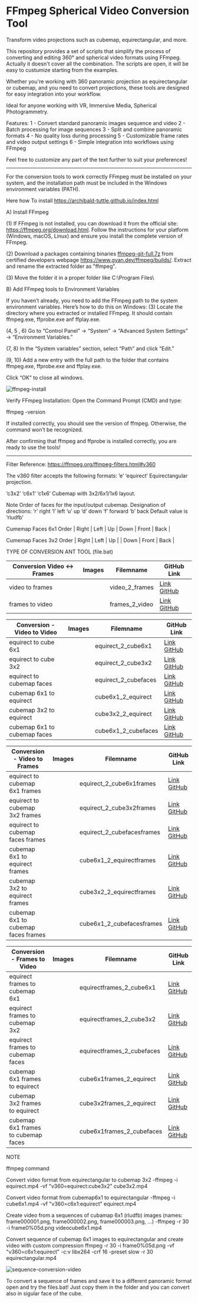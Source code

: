 # FFmpeg Spherical Video Conversion Tool

Transform video projections such as cubemap, equirectangular, and more.

This repository provides a set of scripts that simplify the process of converting and editing 360° and spherical video formats using FFmpeg. Actually it doesn't cover all the combination. The scripts are open, it will be easy to custumize starting from the examples.

Whether you're working with 360 panoramic projection as equirectangular or cubemap, and you need to convert projections, these tools are designed for easy integration into your workflow. 

Ideal for anyone working with VR, Immersive Media, Spherical Photogrammetry.

Features:
1 - Convert standard panoramic images sequence and video 
2 - Batch processing for image sequences
3 - Split and combine panoramic formats
4 - No quality loss during processing
5 - Customizable frame rates and video output settings
6 - Simple integration into workflows using FFmpeg

Feel free to customize any part of the text further to suit your preferences!

--------------------------------------------------
For the conversion tools to work correctly FFmpeg must be installed on your system, and the installation path must be included in the Windows environment variables (PATH).

Here how To install
https://archibald-tuttle.github.io/index.html

A) Install FFmpeg

  (1) If FFmpeg is not installed, you can download it from the official site: https://ffmpeg.org/download.html.
  Follow the instructions for your platform (Windows, macOS, Linux) and ensure you install the complete version of FFmpeg.

  (2) Download a packages containing binaries [ffmpeg-git-full.7z](https://www.gyan.dev/ffmpeg/builds/ffmpeg-git-full.7z) from certified developers webpage https://www.gyan.dev/ffmpeg/builds/. Extract and rename the extracted folder as "ffmpeg".

  (3) Move the folder it in a proper folder like C:\Program Files\

B) Add FFmpeg tools to Environment Variables

  If you haven’t already, you need to add the FFmpeg path to the system environment variables. 
  Here’s how to do this on Windows:
  (3) Locate the directory where you extracted or installed FFmpeg. It should contain ffmpeg.exe, ffprobe.exe anf ffplay.exe.

  (4, 5 , 6) Go to “Control Panel” → “System” → “Advanced System Settings” → “Environment Variables.”

  (7, 8) In the “System variables” section, select “Path” and click “Edit.”

  (9, 10) Add a new entry with the full path to the folder that contains ffmpeg.exe, ffprobe.exe and ffplay.exe.

Click “OK” to close all windows.


![ffmpeg-install](https://github.com/user-attachments/assets/fcd3eb28-bdb0-405d-9aa4-0275dc3fb603)

Verify FFmpeg Installation:
Open the Command Prompt (CMD) and type:

ffmpeg -version

If installed correctly, you should see the version of ffmpeg. 
Otherwise, the command won’t be recognized.

After confirming that ffmpeg and ffprobe is installed correctly, you are ready to use the tools!

--------------------------------------------------

Filter Reference:
https://ffmpeg.org/ffmpeg-filters.html#v360

The v360 filter accepts the following formats:
‘e’
‘equirect’
Equirectangular projection.

‘c3x2’
‘c6x1’
‘c1x6’
Cubemap with 3x2/6x1/1x6 layout.

Note
Order of faces for the input/output cubemap. 
Designation of directions:
‘r’ right
‘l’ left
‘u’ up
‘d’ down
‘f’ forward
‘b’ back
Default value is ‘rludfb’

Cumemap Faces 6x1 Order
| Right | Left | Up | Down | Front | Back |

Cumemap Faces 3x2 Order
| Right | Left  | Up   |
| Down  | Front | Back |


TYPE OF CONVERSION ANT TOOL (file.bat)


| Conversion Video <-> Frames         | Images                   | Filemname            | GitHub Link                                |
|-------------------------------------|--------------------------|----------------------|--------------------------------------------|
| video to frames                     |                          | video_2_frames       | [Link GitHub](https://github.com/esempio1) |
| frames to video                     |                          | frames_2_video       | [Link GitHub](https://github.com/esempio1) |

| Conversion - Video to Video         | Images                   | Filemname            | GitHub Link                                |
|-------------------------------------|--------------------------|----------------------|--------------------------------------------|
| equirect to cube 6x1                |                          | equirect_2_cube6x1   | [Link GitHub](https://github.com/esempio1) |
| equirect to cube 3x2                |                          | equirect_2_cube3x2   | [Link GitHub](https://github.com/esempio2) |
| equirect to cubemap faces           |                          | equirect_2_cubefaces | [Link GitHub](https://github.com/esempio2) |
| cubemap 6x1 to equirect             |                          | cube6x1_2_equirect   | [Link GitHub](https://github.com/esempio3) |
| cubemap 3x2 to equirect             |                          | cube3x2_2_equirect   | [Link GitHub](https://github.com/esempio4) |
| cubemap 6x1 to cubemap faces        |                          | cube6x1_2_cubefaces  | [Link GitHub](https://github.com/esempio2) |

| Conversion - Video to Frames        | Images                   | Filemname                  | GitHub Link                                |
|-------------------------------------|--------------------------|----------------------------|--------------------------------------------|
| equirect to cubemap 6x1 frames      |                          | equirect_2_cube6x1frames   | [Link GitHub](https://github.com/esempio1) |
| equirect to cubemap 3x2 frames      |                          | equirect_2_cube3x2frames   | [Link GitHub](https://github.com/esempio2) |
| equirect to cubemap faces frames    |                          | equirect_2_cubefacesframes | [Link GitHub](https://github.com/esempio2) |
| cubemap 6x1 to equirect frames      |                          | cube6x1_2_equirectframes   | [Link GitHub](https://github.com/esempio3) |
| cubemap 3x2 to equirect frames      |                          | cube3x2_2_equirectframes   | [Link GitHub](https://github.com/esempio4) |
| cubemap 6x1 to cubemap faces frames |                          | cube6x1_2_cubefacesframes  | [Link GitHub](https://github.com/esempio2) |

| Conversion - Frames to Video        | Images                   | Filemname                  | GitHub Link                                |
|-------------------------------------|--------------------------|----------------------------|--------------------------------------------|
| equirect frames to cubemap 6x1      |                          | equirectframes_2_cube6x1   | [Link GitHub](https://github.com/esempio1) |
| equirect frames to cubemap 3x2      |                          | equirectframes_2_cube3x2   | [Link GitHub](https://github.com/esempio2) |
| equirect frames to cubemap faces    |                          | equirectframes_2_cubefaces | [Link GitHub](https://github.com/esempio2) |
| cubemap 6x1 frames to equirect      |                          | cube6x1frames_2_equirect   | [Link GitHub](https://github.com/esempio3) |
| cubemap 3x2 frames to equirect      |                          | cube3x2frames_2_equirect   | [Link GitHub](https://github.com/esempio4) |
| cubemap 6x1 frames to cubemap faces |                          | cube6x1frames_2_cubefaces  | [Link GitHub](https://github.com/esempio2) |





NOTE

ffmpeg command

Convert video format from equirectangular to cubemap 3x2
-ffmpeg -i equirect.mp4 -vf "v360=equirect:cube3x2" cube3x2.mp4

Convert video format from cubemap6x1 to equirectangular
-ffmpeg -i cube6x1.mp4 -vf "v360=c6x1:equirect" equirect.mp4

Create video from a sequences of cubamap 6x1 (rludfb) images
(names: frame000001.png, frame000002.png, frame000003.png, ...)
-ffmpeg -r 30 -i frame0%05d.png videocube6x1.mp4

Convert sequence of cubemap 6x1 images to equirectangular and create video with custom compression
ffmpeg -r 30 -i frame0%05d.png -vf "v360=c6x1:equirect" -c:v libx264 -crf 16 -preset slow -r 30 equirectangular.mp4

![sequence-conversion-video](https://github.com/user-attachments/assets/c6ce06a9-968b-4b71-9fc8-c1514961af98)


To convert a sequence of frames and save it to a different panoramic format open and try the files.bat!
Just copy them in the folder and you can convert also in sigular face of the cube.
